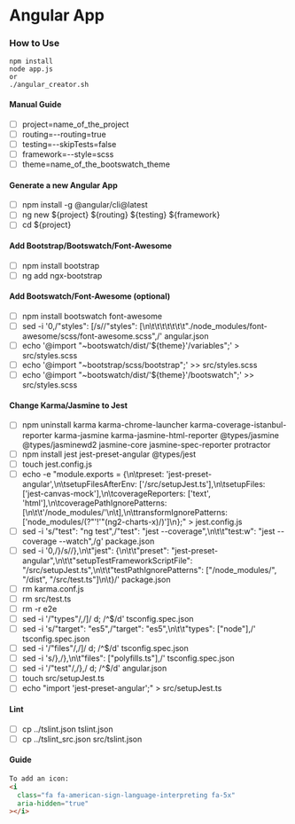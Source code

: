 # Angular App

### How to Use

```
npm install
node app.js
or
./angular_creator.sh
```

#### Manual Guide

- [ ] project=name_of_the_project
- [ ] routing=--routing=true
- [ ] testing=--skipTests=false
- [ ] framework=--style=scss
- [ ] theme=name_of_the_bootswatch_theme

#### Generate a new Angular App

- [ ] npm install -g @angular/cli@latest
- [ ] ng new \${project} \${routing} \${testing} \${framework}
- [ ] cd \${project}

#### Add Bootstrap/Bootswatch/Font-Awesome

- [ ] npm install bootstrap
- [ ] ng add ngx-bootstrap

#### Add Bootswatch/Font-Awesome (optional)

- [ ] npm install bootswatch font-awesome
- [ ] sed -i '0,/"styles": \[/s//"styles": \[\n\t\t\t\t\t\t\t"\.\/node_modules\/font-awesome\/scss\/font-awesome.scss",/' angular.json
- [ ] echo '@import "~bootswatch/dist/'\${theme}'/variables";' > src/styles.scss
- [ ] echo '@import "~bootstrap/scss/bootstrap";' >> src/styles.scss
- [ ] echo '@import "~bootswatch/dist/'\${theme}'/bootswatch";' >> src/styles.scss

#### Change Karma/Jasmine to Jest

- [ ] npm uninstall karma karma-chrome-launcher karma-coverage-istanbul-reporter karma-jasmine karma-jasmine-html-reporter @types/jasmine @types/jasminewd2 jasmine-core jasmine-spec-reporter protractor
- [ ] npm install jest jest-preset-angular @types/jest
- [ ] touch jest.config.js
- [ ] echo -e "module.exports = {\n\tpreset: 'jest-preset-angular',\n\tsetupFilesAfterEnv: ['<rootDir>/src/setupJest.ts'],\n\tsetupFiles: ['jest-canvas-mock'],\n\tcoverageReporters: ['text', 'html'],\n\tcoveragePathIgnorePatterns: [\n\t\t'/node_modules/'\n\t],\n\ttransformIgnorePatterns: ['node_modules/(?"'!'"(ng2-charts-x)/)']\n};" > jest.config.js
- [ ] sed -i 's/"test": "ng test",/"test": "jest --coverage",\n\t\t"test:w": "jest --coverage --watch",/g' package.json
- [ ] sed -i '0,/\}/s//},\n\t"jest": \{\n\t\t"preset": "jest-preset-angular",\n\t\t"setupTestFrameworkScriptFile": "<rootDir>\/src\/setupJest.ts",\n\t\t"testPathIgnorePatterns": ["<rootDir>\/node_modules\/", "<rootDir>\/dist", "<rootDir>\/src\/test.ts"]\n\t}/' package.json
- [ ] rm karma.conf.js
- [ ] rm src/test.ts
- [ ] rm -r e2e
- [ ] sed -i '/\"types\"/,/]/ d; /^\$/d' tsconfig.spec.json
- [ ] sed -i 's/"target": "es5",/"target": "es5",\n\t\t"types": ["node"],/' tsconfig.spec.json
- [ ] sed -i '/\"files\"/,/]/ d; /^\$/d' tsconfig.spec.json
- [ ] sed -i 's/},/},\n\t"files": ["polyfills.ts"],/' tsconfig.spec.json
- [ ] sed -i '/\"test\"/,/},/ d; /^\$/d' angular.json
- [ ] touch src/setupJest.ts
- [ ] echo "import 'jest-preset-angular';" > src/setupJest.ts

#### Lint

- [ ] cp ../tslint.json tslint.json
- [ ] cp ../tslint_src.json src/tslint.json

#### Guide

```html
To add an icon:
<i
  class="fa fa-american-sign-language-interpreting fa-5x"
  aria-hidden="true"
></i>
```

